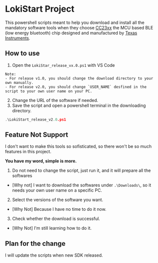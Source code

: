 # LokiStart Project

This powershell scripts meant to help you download and install all the mandatory software tools when they choose [CC23xx](https://www.ti.com/product/CC2340R5) the MCU based BLE (low energy bluetooth) chip designed and manufactured by [Texas Instruments](https://www.ti.com/).

## How to use
1. Open the `LokiStar_release_vx.0.ps1` with VS Code
```
Note:
- For release v1.0, you should change the download directory to your own manually.
- For release v2.0, you should change `USER_NAME` desfined in the script to your own user name on your PC.
```
2. Change the URL of the software if needed.
3. Save the script and open a powershell terminal in the downloading directory.
```c
.\LokiStart_release_v2.0.ps1
```

## Feature Not Support

I don't want to make this tools so sofisticated, so there won't be so much features in this project.

**You have my word, simple is more.**

1. Do not need to change the script, just run it, and it will prepare all the softwares
- [Why not] I want to download the softwares under `.\Downloads\`, so it needs your own user name on a specific PC.
2. Select the versions of the software you want.
- [Why Not] Because I have no time to do it now.
3. Check whether the download is successful.
- [Why Not] I'm still learning how to do it.

## Plan for the change

I will update the scripts when new SDK released.
